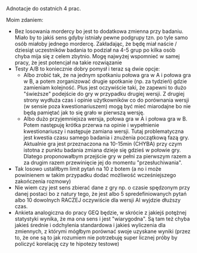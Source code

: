 Adnotacje do ostatnich 4 prac.

Moim zdaniem:
- Bez losowania mordercy bo jest to dodatkowa zmienna przy badaniu. Miało by to jakiś sens gdyby istniały pewne podgrupy tzn. po tyle samo osób miałoby jednego mordercę. Zakładając, że będę miał naście / dziesiąt uczestników badania to podział na 4-5 grup po kilka osób chyba mija się z celem zbytnio. Mogę najwyżej wspomnieć w samej pracy, że jest potencjał na takie rozwiązanie
- Testy A/B to koniecznie dobry pomysł i teraz są dwie opcje:
	- Albo zrobić tak, że na jednym spotkaniu połowa gra w A i połowa gra w B, a potem zorganizować drugie spotkanie (np. za tydzień) gdzie zamieniam kolejność. Plus jest oczywiście taki, że zapewni to dużo "świeższe" podejście do gry w przypadku drugiej wersji. Z drugiej strony wydłuża czas i opinie użytkowników co do porównania wersji (w sensie poza kwestionariuszem) mogą być mieć miarodajne bo nie będą pamiętać jak to się grało w pierwszą wersję.
	- Albo dużo przyjemniejsza wersja, połowa gra w A i połowa gra w B. Potem następuję krótka przerwa na opinie i wypełnienie kwestionariuszy i następuje zamiana wersji. Tutaj problematyczna jest kwestia czasu samego badania i znużenia początkową fazą gry. Aktualnie gra jest przeznaczona na 10-15min (CHYBA) przy czym istotna z punktu badania zmiana dzieje się gdzieś w połowie gry. Dlatego proponowałbym przejście gry w pełni za pierwszym razem a za drugim razem przewinięcie jej do momentu "przesłuchiwania".
- Tak losowo ustaliłbym limit pytań na 10 z botem (a no i może powinienem w takim przypadku dodać możliwość wcześniejszego zakończenia rozmowy)
- Nie wiem czy jest sens zbierać dane z gry np. o czasie spędzonym przy danej postaci bo z natury tego, że jest albo 5 spredefiniowanych pytań albo 10 dowolnych RACZEJ oczywiście dla wersji AI wyjdzie dłuższy czas.
- Ankieta analogiczna do pracy GEQ będzie, w skrócie z jakiejś potężnej statystyki wynika, że ma ona sens i jest "wiarygodna". Są tam też chyba jakieś średnie i odchylenia standardowa i jakieś wyliczenia dla zmiennych, z którymi mógłbym porównać swoje uzyskane wyniki (przez to, że one są to jak rozumiem nie potrzebuję super licznej próby by policzyć korelację czy te hipotezy testowe)